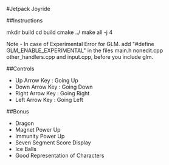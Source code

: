 #Jetpack Joyride

##Instructions

mkdir build
cd build
cmake ../
make all -j 4

Note - In case of Experimental Error for GLM.
add "#define GLM_ENABLE_EXPERIMENTAL" in the files main.h nonedit.cpp other_handlers.cpp and input.cpp, before you include glm.

##Controls

- Up Arrow Key        : Going Up
- Down Arrow Key      : Going Down
- Right Arrow Key     : Going Right
- Left Arrow Key      : Going Left

##Bonus
- Dragon
- Magnet Power Up
- Immunity Power Up
- Seven Segment Score Display
- Ice Balls
- Good Representation of Characters





